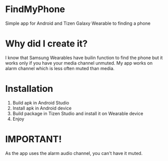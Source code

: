 # FindMyPhone
Simple app for Android and Tizen Galaxy Wearable to finding a phone
# Why did I create it?
I know that Samsung Wearables have builin function to find the phone but it works only if you have your media channel unmuted. My app works on alarm channel which is less often muted than media.
# Installation
1. Build apk in Android Studio
2. Install apk in Android device
3. Build package in Tizen Studio and install it on Wearable device
4. Enjoy
# IMPORTANT!
As the app uses the alarm audio channel, you can't have it muted.

